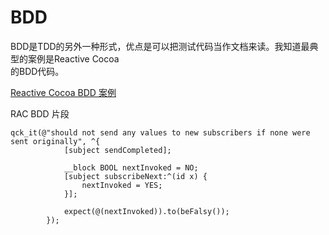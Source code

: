 # BDD

BDD是TDD的另外一种形式，优点是可以把测试代码当作文档来读。我知道最典型的案例是Reactive Cocoa\
的BDD代码。

[Reactive Cocoa BDD 案例](https://github.com/ReactiveCocoa/ReactiveCocoa/blob/v3.0-RC.1/ReactiveCocoaTests/Objective-C/RACSubjectSpec.m)

RAC BDD 片段

```
qck_it(@"should not send any values to new subscribers if none were sent originally", ^{
			[subject sendCompleted];

			__block BOOL nextInvoked = NO;
			[subject subscribeNext:^(id x) {
				nextInvoked = YES;
			}];

			expect(@(nextInvoked)).to(beFalsy());
		});
```
